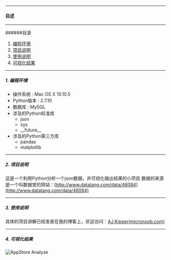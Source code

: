 --------------
<h4 id = 'CV'>自述</h4>

--------------

######目录

1. [编程环境](#c1)
2. [项目说明](#c2)
3. [使用说明](#c3)
4. [可视化结果](#c4)

--------------

<h5 id = 'c1'>1. 编程环境</h5>

* 操作系统 : Mac OS X 10.10.5
* Python版本 : 2.7.10
* 数据库 : MySQL
* 涉及的Python标准库
  - json
  - sys
  - \_\_future\_\_
* 涉及的Python第三方库
  - pandas
  - matplotlib

---------------

<h5 id = 'c2'>2. 项目说明</h5>

这是一个利用Python分析一个json数据，并可视化输出结果的小项目
数据的来源是一个叫数据堂的网站：[http://www.datatang.com/data/46084](http://www.datatang.com/data/46084)


---------------
<h5 id = 'c3'>3. 使用说明</h5>

具体的项目讲解已经发表在我的博客上，欢迎访问：[AJ Kipper(micronoob.com)](http://cn.micronoob.com/python%E8%BF%9B%E8%A1%8C%E7%AE%80%E5%8D%95%E6%95%B0%E6%8D%AE%E5%88%86%E6%9E%90%EF%BC%8C%E6%95%B0%E6%8D%AE%E5%8F%AF%E8%A7%86%E5%8C%96/)

---------------
<h5 id = 'c4'>4. 可视化结果</h5>

![AppStore Analyse](http://cn.micronoob.com/wp-content/uploads/sites/4/2015/10/view.jpg)